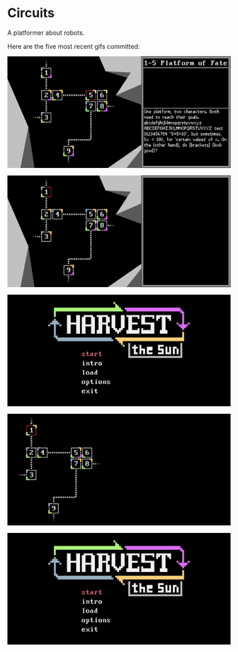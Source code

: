 # Circuits
A platformer about robots.

Here are the five most recent gifs committed:

![044-description-box.gif](gifs/044-description-box.gif?raw=true "044-description-box")

![043-rocks-and-panel-resize.gif](gifs/043-rocks-and-panel-resize.gif?raw=true "043-rocks-and-panel-resize")

![042-progress-overview.gif](gifs/042-progress-overview.gif?raw=true "042-progress-overview")

![041-overworld-select.gif](gifs/041-overworld-select.gif?raw=true "041-overworld-select")

![040-overworld-grid.gif](gifs/040-overworld-grid.gif?raw=true "040-overworld-grid")
